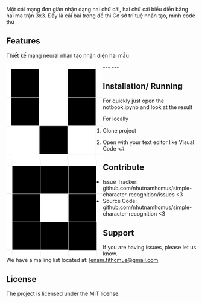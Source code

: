 Một cái mạng đơn giản nhận dạng hai chữ cái, hai chữ cái biểu diễn bằng hai ma trận 3x3. Đây là cái bài trong đề thi Cơ sở trí tuệ nhân tạo, mình code thử

Features
--------

Thiết kế mạng neural nhân tạo nhận diện hai mẫu

<img align="left" width="256" height="256" src="./figs/v_character.png">
---
<img align="left" width="256" height="256" src="./figs/o_character.png">
---

Installation/ Running
------------

For quickly just open the notbook.ipynb and look at the result

For locally

1. Clone project

2. Open with your text editor like Visual Code <#

Contribute
----------

- Issue Tracker: github.com/nhutnamhcmus/simple-character-recognition/issues <3
- Source Code: github.com/nhutnamhcmus/simple-character-recognition <3

Support
-------

If you are having issues, please let us know. <br>
We have a mailing list located at: lenam.fithcmus@gmail.com

License
-------

The project is licensed under the MIT license.
